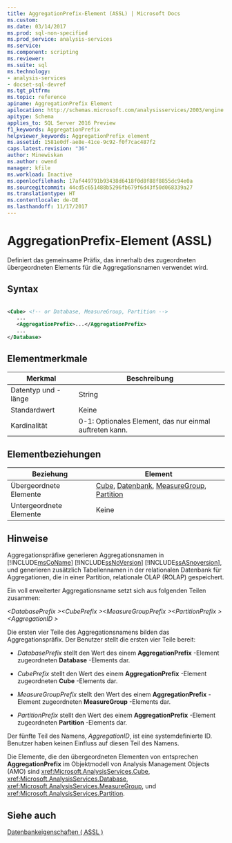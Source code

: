 ```yaml
---
title: AggregationPrefix-Element (ASSL) | Microsoft Docs
ms.custom: 
ms.date: 03/14/2017
ms.prod: sql-non-specified
ms.prod_service: analysis-services
ms.service: 
ms.component: scripting
ms.reviewer: 
ms.suite: sql
ms.technology:
- analysis-services
- docset-sql-devref
ms.tgt_pltfrm: 
ms.topic: reference
apiname: AggregationPrefix Element
apilocation: http://schemas.microsoft.com/analysisservices/2003/engine
apitype: Schema
applies_to: SQL Server 2016 Preview
f1_keywords: AggregationPrefix
helpviewer_keywords: AggregationPrefix element
ms.assetid: 1581e0df-ae8e-41ce-9c92-f0f7cac487f2
caps.latest.revision: "36"
author: Minewiskan
ms.author: owend
manager: kfile
ms.workload: Inactive
ms.openlocfilehash: 17af449791b93438d6418f0d8f88f8855dc94e0a
ms.sourcegitcommit: 44cd5c651488b5296fb679f6d43f50d068339a27
ms.translationtype: HT
ms.contentlocale: de-DE
ms.lasthandoff: 11/17/2017
---
```

# <a name="aggregationprefix-element-assl"></a>AggregationPrefix-Element (ASSL)
  Definiert das gemeinsame Präfix, das innerhalb des zugeordneten übergeordneten Elements für die Aggregationsnamen verwendet wird.  
  
## <a name="syntax"></a>Syntax  
  
```xml  
  
<Cube> <!-- or Database, MeasureGroup, Partition -->  
   ...  
   <AggregationPrefix>...</AggregationPrefix>  
   ...  
</Database>  
```  
  
## <a name="element-characteristics"></a>Elementmerkmale  
  
|Merkmal|Beschreibung|  
|--------------------|-----------------|  
|Datentyp und -länge|String|  
|Standardwert|Keine|  
|Kardinalität|0-1: Optionales Element, das nur einmal auftreten kann.|  
  
## <a name="element-relationships"></a>Elementbeziehungen  
  
|Beziehung|Element|  
|------------------|-------------|  
|Übergeordnete Elemente|[Cube](../../../analysis-services/scripting/objects/cube-element-assl.md), [Datenbank](../../../analysis-services/scripting/objects/database-element-assl.md), [MeasureGroup](../../../analysis-services/scripting/objects/measuregroup-element-assl.md), [Partition](../../../analysis-services/scripting/objects/partition-element-assl.md)|  
|Untergeordnete Elemente|Keine|  
  
## <a name="remarks"></a>Hinweise  
 Aggregationspräfixe generieren Aggregationsnamen in [!INCLUDE[msCoName](../../../includes/msconame-md.md)] [!INCLUDE[ssNoVersion](../../../includes/ssnoversion-md.md)] [!INCLUDE[ssASnoversion](../../../includes/ssasnoversion-md.md)], und generieren zusätzlich Tabellennamen in der relationalen Datenbank für Aggregationen, die in einer Partition, relationale OLAP (ROLAP) gespeichert.  
  
 Ein voll erweiterter Aggregationsname setzt sich aus folgenden Teilen zusammen:  
  
 *\<DatabasePrefix >\<CubePrefix >\<MeasureGroupPrefix >\<PartitionPrefix >\<AggregationID >*  
  
 Die ersten vier Teile des Aggregationsnamens bilden das Aggregationspräfix. Der Benutzer stellt die ersten vier Teile bereit:  
  
-   *DatabasePrefix* stellt den Wert des einem **AggregationPrefix** -Element zugeordneten **Database** -Elements dar.  
  
-   *CubePrefix* stellt den Wert des einem **AggregationPrefix** -Element zugeordneten **Cube** -Elements dar.  
  
-   *MeasureGroupPrefix* stellt den Wert des einem **AggregationPrefix** -Element zugeordneten **MeasureGroup** -Elements dar.  
  
-   *PartitionPrefix* stellt den Wert des einem **AggregationPrefix** -Element zugeordneten **Partition** -Elements dar.  
  
 Der fünfte Teil des Namens, *AggregationID*, ist eine systemdefinierte ID. Benutzer haben keinen Einfluss auf diesen Teil des Namens.  
  
 Die Elemente, die den übergeordneten Elementen von entsprechen **AggregationPrefix** im Objektmodell von Analysis Management Objects (AMO) sind <xref:Microsoft.AnalysisServices.Cube>, <xref:Microsoft.AnalysisServices.Database>, <xref:Microsoft.AnalysisServices.MeasureGroup>, und <xref:Microsoft.AnalysisServices.Partition>.  
  
## <a name="see-also"></a>Siehe auch  
 [Datenbankeigenschaften &#40; ASSL &#41;](../../../analysis-services/scripting/properties/properties-assl.md)  
  
  
